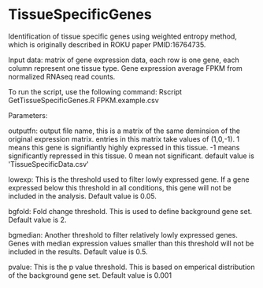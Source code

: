 # TissueSpecificGenes

Identification of tissue specific genes using weighted entropy method, which is originally described in ROKU paper PMID:16764735.

Input data: matrix of gene expression data, each row is one gene, each column represent one tissue type. Gene expression average FPKM from normalized RNAseq read counts.

To run the script, use the following command:
Rscript GetTissueSpecificGenes.R FPKM.example.csv

Parameters:

outputfn: output file name, this is a matrix of the same deminsion of the original expression matrix. entries in this matrix take values of (1,0,-1). 1 means this gene is signifiantly highly expressed in this tissue. -1 means significantly repressed in this tissue. 0 mean not significant. default value is 'TissueSpecificData.csv'
  
lowexp: This is the threshold used to filter lowly expressed gene.  If a gene expressed below this threshold in all conditions, this gene will not be included in the analysis.  Default value is 0.05. 

bgfold: Fold change threshold.  This is used to define background gene set. Default value is 2. 

bgmedian: Another threshold to filter relatively lowly expressed genes. Genes with median expression values smaller than this threshold will not be included in the results. Default value is 0.5. 

pvalue: This is the p value threshold. This is based on emperical distribution of the background gene set. Default value is 0.001

